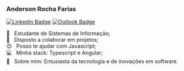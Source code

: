 ### Anderson Rocha Farias

[![Linkedin Badge](https://img.shields.io/badge/-Linkedin-blue?style=flat-square&logo=Linkedin&logoColor=white&link=https://www.linkedin.com/in/andersonrochafarias)](https://www.linkedin.com/in/andersonrochafarias)
[![Outlook Badge](https://img.shields.io/badge/-anderson_rocha_farias@outlook.com-blue?style=flat-square&logo=Outlook&logoColor=white&link=mailto:anderson_rocha_farias@outlook.com)](mailto:ander_rochafarias@live.com)

:book:  &nbsp; Estudante de Sistemas de Informação;
 <br/> :purple_heart: &nbsp; Disposto a colaborar em projetos;
 <br/> :blush: &nbsp; Posso te ajudar com Javascript;
 <br/> :computer: &nbsp; Minha stack: Typescript e Angular;
 <br/> 💬  &nbsp; Sobre mim: Entusiasta da tecnologia e de inovações em software.
